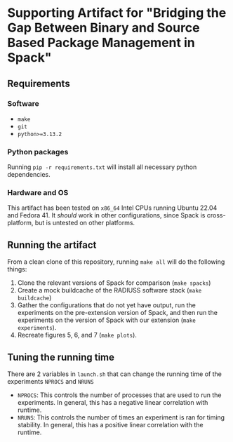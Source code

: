 # Supporting Artifact for "Bridging the Gap Between Binary and Source Based Package Management in Spack"
## Requirements 
### Software
- `make`
- `git`
- `python>=3.13.2`

### Python packages 
Running `pip -r requirements.txt` will install all necessary python dependencies. 

### Hardware and OS 
This artifact has been tested on `x86_64` Intel CPUs running Ubuntu 22.04 and
Fedora 41. It _should_ work in other configurations, since Spack is cross-platform, 
but is untested on other platforms. 

## Running the artifact 
From a clean clone of this repository, running `make all` will do the following 
things: 
1. Clone the relevant versions of Spack for comparison (`make spacks`)
2. Create a mock buildcache of the RADIUSS software stack (`make buildcache`)
3. Gather the configurations that do not yet have output, run the experiments on
the pre-extension version of Spack, and then run the experiments on the version
of Spack with our extension (`make experiments`).
4. Recreate figures 5, 6, and 7 (`make plots`).

## Tuning the running time
There are 2 variables in `launch.sh` that can change the running time of the 
experiments `NPROCS` and `NRUNS`
- `NPROCS`: This controls the number of processes that are used to run the
experiments. In general, this has a negative linear correlation with runtime.
- `NRUNS`: This controls the number of times an experiment is ran for timing
stability.  In general, this has a positive linear correlation with the runtime. 
